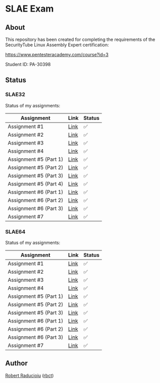# SLAE Exam

## About

This repository has been created for completing the requirements of the SecurityTube Linux Assembly Expert certification:

<https://www.pentesteracademy.com/course?id=3>

Student ID: PA-30398

## Status

### SLAE32

Status of my assignments:

| Assignment | Link | Status
-|-|-
Assignment #1 | [Link](https://www.rbct.it/slae32-assignment-1/) | :white_check_mark:
Assignment #2 | [Link](https://www.rbct.it/slae32-assignment-2/) | :white_check_mark:
Assignment #3 | [Link](https://www.rbct.it/slae32-assignment-3/) | :white_check_mark:
Assignment #4 | [Link](https://www.rbct.it/slae32-assignment-4/) | :white_check_mark:
Assignment #5 (Part 1) | [Link](https://www.rbct.it/slae32-assignment-5-1/) | :white_check_mark:
Assignment #5 (Part 2) | [Link](https://www.rbct.it/slae32-assignment-5-2/) | :white_check_mark:
Assignment #5 (Part 3) | [Link](https://www.rbct.it/slae32-assignment-5-3/) | :white_check_mark:
Assignment #5 (Part 4) | [Link](https://www.rbct.it/slae32-assignment-5-4/) | :white_check_mark:
Assignment #6 (Part 1) | [Link](https://www.rbct.it/slae32-assignment-6-1/) | :white_check_mark:
Assignment #6 (Part 2) | [Link](https://www.rbct.it/slae32-assignment-6-2/) | :white_check_mark:
Assignment #6 (Part 3) | [Link](https://www.rbct.it/slae32-assignment-6-3/) | :white_check_mark:
Assignment #7 | [Link](https://www.rbct.it/slae32-assignment-7/) | :white_check_mark:

### SLAE64

Status of my assignments:

| Assignment | Link | Status
-|-|-
Assignment #1 | [Link](https://www.rbct.it/slae64-assignment-1/) | :white_check_mark:
Assignment #2 | [Link](https://www.rbct.it/slae64-assignment-2/) | :white_check_mark:
Assignment #3 | [Link](https://www.rbct.it/slae64-assignment-3/) | :white_check_mark:
Assignment #4 | [Link](https://www.rbct.it/slae64-assignment-4/) | :white_check_mark:
Assignment #5 (Part 1) | [Link](https://www.rbct.it/slae64-assignment-5-1/) | :white_check_mark:
Assignment #5 (Part 2) | [Link](https://www.rbct.it/slae64-assignment-5-2/) | :white_check_mark:
Assignment #5 (Part 3) | [Link](https://www.rbct.it/slae64-assignment-5-3/) | :white_check_mark:
Assignment #6 (Part 1) | [Link](https://www.rbct.it/slae64-assignment-6-1/) | :white_check_mark:
Assignment #6 (Part 2) | [Link](https://www.rbct.it/slae64-assignment-6-2/) | :white_check_mark:
Assignment #6 (Part 3) | [Link](https://www.rbct.it/slae64-assignment-6-3/) | :white_check_mark:
Assignment #7 | [Link](https://www.rbct.it/slae64-assignment-7/) | :white_check_mark:

## Author

[Robert Raducioiu](https://www.linkedin.com/in/rbct/) ([rbct](https://docs.rbct.it/))
